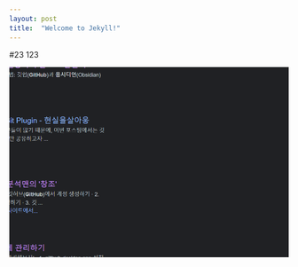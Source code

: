 ```yaml
---
layout: post
title:  "Welcome to Jekyll!"
---
```




#23
123

![Description](/Pasted%20image%2020240226152839.png)
